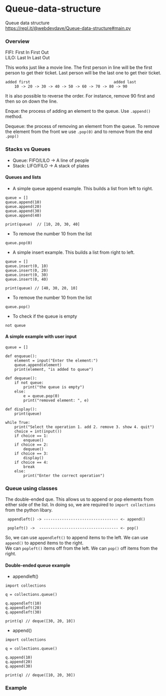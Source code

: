 # Queue-data-structure
Queue data structure    
https://repl.it/@webdevdave/Queue-data-structure#main.py

### Overview

FIFI: First In First Out    
LILO: Last In Last Out



This works just like a movie line.  The first person in line will be the first person to get their ticket. Last person will be the last one to get their ticket. 

```
added first                                     added last
    10 -> 20 -> 30 -> 40 -> 50 -> 60 -> 70 -> 80 -> 90
```

It is also possible to reverse the order.  For instance, remove 90 first and then so on down the line.    

Enque: the process of adding an element to the queue.  Use ```.append()``` method.    

Dequeue: the process of removing an element from the queue. To remove the element from the front we use ```.pop(0)``` and to remove from the end ```.pop()```

### Stacks vs Queues

* Queue: FIFO/LILO   -> A line of people
* Stack: LIFO/FILO   -> A stack of plates


#### Queues and lists

* A simple queue append example.  This builds a list from left to right.

```
queue = []
queue.append(10)
queue.append(20)
queue.append(30)
queue.append(40)

print(queue)  // [10, 20, 30, 40]
```
* To remove the number 10 from the list

```
queue.pop(0)
```

* A simple insert example.  This builds a list from right to left.
```
queue = []
queue.insert(0, 10)
queue.insert(0, 20)
queue.insert(0, 30)
queue.insert(0, 40)

print(queue) // [40, 30, 20, 10]
```
* To remove the number 10 from the list
```
queue.pop()
```

* To check if the queue is empty
```
not queue
```

#### A simple example with user input
```
queue = []

def enqueue():
    element = input("Enter the element:")
    queue.append(element)
    print(element, "is added to queue")
    
def dequeue():
    if not queue:
        print("the queue is empty")
    else:
        e = queue.pop(0)
        print("removed element: ", e)
        
def display():
    print(queue)
    
while True:
    print("Select the operation 1. add 2. remove 3. show 4. quit")
    choice = int(input())
    if choice == 1:
        enqueue()
    if choice == 2:
        dequeue()
    if choice == 3:
        display()
    if choice == 4:
        break
    else:
        print("Enter the correct operation")
```

### Queue using classes

The double-ended que.  This allows us to append or pop elements from either side of the list.  In doing so, we are required to ```import collections``` from the python libary.

```
 appendleft() -> --------------------------------- <- append()
 
 popleft() ->  ----------------------------------- <- pop()

```
So, we can use ```appendleft()``` to append items to the left.  We can use ```append()``` to append items to the right.    
We can ```popleft()``` items off from the left.  We can ```pop()``` off items from the right.  

#### Double-ended queue example

* appendleft()

```
import collections

q = collections.queue()

q.appendleft(10)
q.appendleft(20)
q.appendleft(30)

print(q) // deque([30, 20, 10])
```

* append()

```
import collections

q = collections.queue()

q.append(10)
q.append(20)
q.append(30)

print(q) // deque([10, 20, 30])
```


### Example



